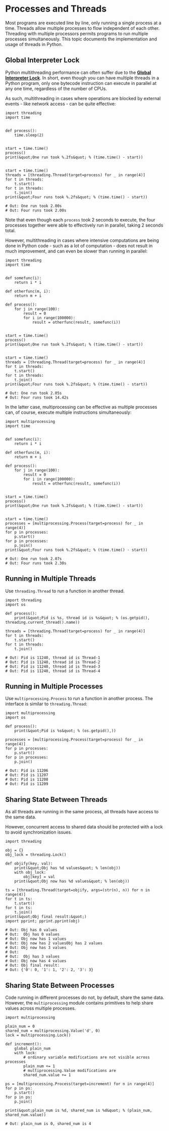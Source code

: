 # Processes and Threads


Most programs are executed line by line, only running a single process at a time. Threads allow multiple processes to flow independent of each other. Threading with multiple processors permits programs to run multiple processes simultaneously. This topic documents the implementation and usage of threads in Python.



## Global Interpreter Lock


Python multithreading performance can often suffer due to the [**Global Interpreter Lock**](https://en.wikipedia.org/wiki/Global_interpreter_lock). In short, even though you can have multiple threads in a Python program, only one bytecode instruction can execute in parallel at any one time, regardless of the number of CPUs.

As such, multithreading in cases where operations are blocked by external events - like network access - can be quite effective:

```
import threading
import time


def process():
    time.sleep(2)


start = time.time()
process()
print(&quot;One run took %.2fs&quot; % (time.time() - start))


start = time.time()
threads = [threading.Thread(target=process) for _ in range(4)]
for t in threads:
    t.start()
for t in threads:
    t.join()
print(&quot;Four runs took %.2fs&quot; % (time.time() - start))

# Out: One run took 2.00s
# Out: Four runs took 2.00s

```

Note that even though each `process` took 2 seconds to execute, the four processes together were able to effectively run in parallel, taking 2 seconds total.

However, multithreading in cases where intensive computations are being done in Python code - such as a lot of computation - does not result in much improvement, and can even be slower than running in parallel:

```
import threading
import time


def somefunc(i):
    return i * i

def otherfunc(m, i):
    return m + i

def process():
    for j in range(100):
        result = 0
        for i in range(100000):
            result = otherfunc(result, somefunc(i))


start = time.time()
process()
print(&quot;One run took %.2fs&quot; % (time.time() - start))


start = time.time()
threads = [threading.Thread(target=process) for _ in range(4)]
for t in threads:
    t.start()
for t in threads:
    t.join()
print(&quot;Four runs took %.2fs&quot; % (time.time() - start))

# Out: One run took 2.05s
# Out: Four runs took 14.42s

```

In the latter case, multiprocessing can be effective as multiple processes can, of course, execute multiple instructions simultaneously:

```
import multiprocessing
import time


def somefunc(i):
    return i * i

def otherfunc(m, i):
    return m + i

def process():
    for j in range(100):
        result = 0
        for i in range(100000):
            result = otherfunc(result, somefunc(i))


start = time.time()
process()
print(&quot;One run took %.2fs&quot; % (time.time() - start))


start = time.time()
processes = [multiprocessing.Process(target=process) for _ in range(4)]
for p in processes:
    p.start()
for p in processes:
    p.join()
print(&quot;Four runs took %.2fs&quot; % (time.time() - start))

# Out: One run took 2.07s
# Out: Four runs took 2.30s

```



## Running in Multiple Threads


Use `threading.Thread` to run a function in another thread.

```
import threading
import os

def process():
    print(&quot;Pid is %s, thread id is %s&quot; % (os.getpid(), threading.current_thread().name))

threads = [threading.Thread(target=process) for _ in range(4)]
for t in threads:
    t.start()
for t in threads:
    t.join()
    
# Out: Pid is 11240, thread id is Thread-1
# Out: Pid is 11240, thread id is Thread-2
# Out: Pid is 11240, thread id is Thread-3
# Out: Pid is 11240, thread id is Thread-4

```



## Running in Multiple Processes


Use `multiprocessing.Process` to run a function in another process. The interface is similar to `threading.Thread`:

```
import multiprocessing
import os

def process():
    print(&quot;Pid is %s&quot; % (os.getpid(),))

processes = [multiprocessing.Process(target=process) for _ in range(4)]
for p in processes:
    p.start()
for p in processes:
    p.join()
    
# Out: Pid is 11206
# Out: Pid is 11207
# Out: Pid is 11208
# Out: Pid is 11209

```



## Sharing State Between Threads


As all threads are running in the same process, all threads have access to the same data.

However, concurrent access to shared data should be protected with a lock to avoid synchronization issues.

```
import threading

obj = {}
obj_lock = threading.Lock()

def objify(key, val):
    print(&quot;Obj has %d values&quot; % len(obj))
    with obj_lock:
        obj[key] = val
    print(&quot;Obj now has %d values&quot; % len(obj))

ts = [threading.Thread(target=objify, args=(str(n), n)) for n in range(4)]
for t in ts:
    t.start()
for t in ts:
    t.join()
print(&quot;Obj final result:&quot;)
import pprint; pprint.pprint(obj)

# Out: Obj has 0 values
# Out:  Obj has 0 values
# Out: Obj now has 1 values
# Out: Obj now has 2 valuesObj has 2 values
# Out: Obj now has 3 values
# Out: 
# Out:  Obj has 3 values
# Out: Obj now has 4 values
# Out: Obj final result:
# Out: {'0': 0, '1': 1, '2': 2, '3': 3}

```



## Sharing State Between Processes


Code running in different processes do not, by default, share the same data. However, the `multiprocessing` module contains primitives to help share values across multiple processes.

```
import multiprocessing

plain_num = 0
shared_num = multiprocessing.Value('d', 0)
lock = multiprocessing.Lock()

def increment():
    global plain_num
    with lock:
        # ordinary variable modifications are not visible across processes
        plain_num += 1
        # multiprocessing.Value modifications are
        shared_num.value += 1

ps = [multiprocessing.Process(target=increment) for n in range(4)]
for p in ps:
    p.start()
for p in ps:
    p.join()

print(&quot;plain_num is %d, shared_num is %d&quot; % (plain_num, shared_num.value))

# Out: plain_num is 0, shared_num is 4


```

